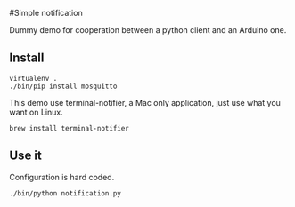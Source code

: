 #Simple notification

Dummy demo for cooperation between a python client and an Arduino one.

## Install

    virtualenv .
    ./bin/pip install mosquitto

This demo use terminal-notifier, a Mac only application, just use what you want on Linux.

    brew install terminal-notifier

## Use it

Configuration is hard coded.

    ./bin/python notification.py
